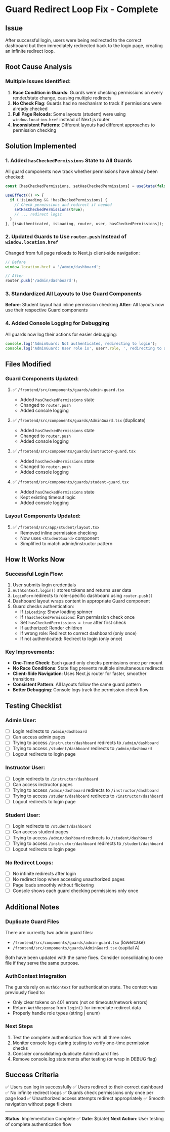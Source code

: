 # Guard Redirect Loop Fix - Complete

## Issue
After successful login, users were being redirected to the correct dashboard but then immediately redirected back to the login page, creating an infinite redirect loop.

## Root Cause Analysis

### Multiple Issues Identified:

1. **Race Condition in Guards**: Guards were checking permissions on every render/state change, causing multiple redirects
2. **No Check Flag**: Guards had no mechanism to track if permissions were already checked
3. **Full Page Reloads**: Some layouts (student) were using `window.location.href` instead of Next.js router
4. **Inconsistent Patterns**: Different layouts had different approaches to permission checking

## Solution Implemented

### 1. Added `hasCheckedPermissions` State to All Guards

All guard components now track whether permissions have already been checked:

```typescript
const [hasCheckedPermissions, setHasCheckedPermissions] = useState(false);

useEffect(() => {
  if (!isLoading && !hasCheckedPermissions) {
    // Check permissions and redirect if needed
    setHasCheckedPermissions(true);
    // ... redirect logic
  }
}, [isAuthenticated, isLoading, router, user, hasCheckedPermissions]);
```

### 2. Updated Guards to Use `router.push` Instead of `window.location.href`

Changed from full page reloads to Next.js client-side navigation:

```typescript
// Before
window.location.href = '/admin/dashboard';

// After
router.push('/admin/dashboard');
```

### 3. Standardized All Layouts to Use Guard Components

**Before**: Student layout had inline permission checking
**After**: All layouts now use their respective Guard components

### 4. Added Console Logging for Debugging

All guards now log their actions for easier debugging:

```typescript
console.log('AdminGuard: Not authenticated, redirecting to login');
console.log('AdminGuard: User role is', user?.role, ', redirecting to appropriate dashboard');
```

## Files Modified

### Guard Components Updated:
1. ✅ `/frontend/src/components/guards/admin-guard.tsx`
   - Added `hasCheckedPermissions` state
   - Changed to `router.push`
   - Added console logging

2. ✅ `/frontend/src/components/guards/AdminGuard.tsx` (duplicate)
   - Added `hasCheckedPermissions` state
   - Changed to `router.push`
   - Added console logging

3. ✅ `/frontend/src/components/guards/instructor-guard.tsx`
   - Added `hasCheckedPermissions` state
   - Changed to `router.push`
   - Added console logging

4. ✅ `/frontend/src/components/guards/student-guard.tsx`
   - Added `hasCheckedPermissions` state
   - Kept existing timeout logic
   - Added console logging

### Layout Components Updated:
5. ✅ `/frontend/src/app/student/layout.tsx`
   - Removed inline permission checking
   - Now uses `<StudentGuard>` component
   - Simplified to match admin/instructor pattern

## How It Works Now

### Successful Login Flow:
1. User submits login credentials
2. `AuthContext.login()` stores tokens and returns user data
3. `LoginForm` redirects to role-specific dashboard using `router.push()`
4. Dashboard layout wraps content in appropriate Guard component
5. Guard checks authentication:
   - If `isLoading`: Show loading spinner
   - If `!hasCheckedPermissions`: Run permission check once
   - Set `hasCheckedPermissions = true` after first check
   - If authorized: Render children
   - If wrong role: Redirect to correct dashboard (only once)
   - If not authenticated: Redirect to login (only once)

### Key Improvements:
- **One-Time Check**: Each guard only checks permissions once per mount
- **No Race Conditions**: State flag prevents multiple simultaneous redirects
- **Client-Side Navigation**: Uses Next.js router for faster, smoother transitions
- **Consistent Pattern**: All layouts follow the same guard pattern
- **Better Debugging**: Console logs track the permission check flow

## Testing Checklist

### Admin User:
- [ ] Login redirects to `/admin/dashboard`
- [ ] Can access admin pages
- [ ] Trying to access `/instructor/dashboard` redirects to `/admin/dashboard`
- [ ] Trying to access `/student/dashboard` redirects to `/admin/dashboard`
- [ ] Logout redirects to login page

### Instructor User:
- [ ] Login redirects to `/instructor/dashboard`
- [ ] Can access instructor pages
- [ ] Trying to access `/admin/dashboard` redirects to `/instructor/dashboard`
- [ ] Trying to access `/student/dashboard` redirects to `/instructor/dashboard`
- [ ] Logout redirects to login page

### Student User:
- [ ] Login redirects to `/student/dashboard`
- [ ] Can access student pages
- [ ] Trying to access `/admin/dashboard` redirects to `/student/dashboard`
- [ ] Trying to access `/instructor/dashboard` redirects to `/student/dashboard`
- [ ] Logout redirects to login page

### No Redirect Loops:
- [ ] No infinite redirects after login
- [ ] No redirect loop when accessing unauthorized pages
- [ ] Page loads smoothly without flickering
- [ ] Console shows each guard checking permissions only once

## Additional Notes

### Duplicate Guard Files
There are currently two admin guard files:
- `/frontend/src/components/guards/admin-guard.tsx` (lowercase)
- `/frontend/src/components/guards/AdminGuard.tsx` (capital A)

Both have been updated with the same fixes. Consider consolidating to one file if they serve the same purpose.

### AuthContext Integration
The guards rely on `AuthContext` for authentication state. The context was previously fixed to:
- Only clear tokens on 401 errors (not on timeouts/network errors)
- Return `AuthResponse` from `login()` for immediate redirect data
- Properly handle role types (string | enum)

### Next Steps
1. Test the complete authentication flow with all three roles
2. Monitor console logs during testing to verify one-time permission checks
3. Consider consolidating duplicate AdminGuard files
4. Remove console.log statements after testing (or wrap in DEBUG flag)

## Success Criteria
✅ Users can log in successfully
✅ Users redirect to their correct dashboard
✅ No infinite redirect loops
✅ Guards check permissions only once per page load
✅ Unauthorized access attempts redirect appropriately
✅ Smooth navigation without page flickers

---

**Status**: Implementation Complete ✅
**Date**: $(date)
**Next Action**: User testing of complete authentication flow

